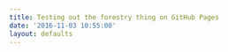 ```yaml
---
title: Testing out the forestry thing on GitHub Pages
date: '2016-11-03 10:55:00'
layout: defaults
---
```

